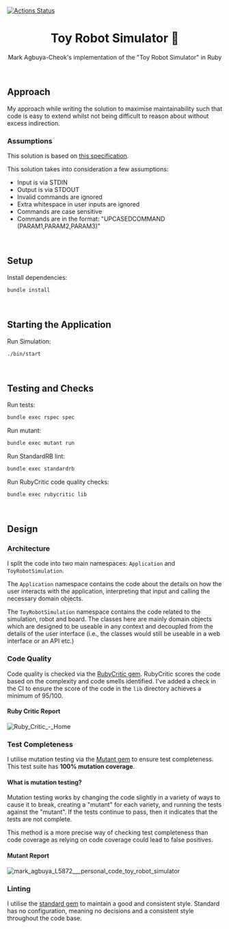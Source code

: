 [![Actions Status](https://github.com/markadrianagbuya/toy_robot_simulator/workflows/Tests%20and%20Code%20Quality%20Checks/badge.svg)](https://github.com/markadrianagbuya/toy_robot_simulator/actions)

<div align="center">
  <h1 align="center">Toy Robot Simulator 🤖</h1>

  <p align="center">
    Mark Agbuya-Cheok's implementation of the "Toy Robot Simulator" in Ruby
  </p>
  </br>
</div>

## Approach
My approach while writing the solution to maximise maintainability such that code is easy to extend whilst not being difficult to reason about without excess indirection.

### Assumptions
This solution is based on [this specification](toy_robot_simulator_specification.md).

This solution takes into consideration a few assumptions:
* Input is via STDIN
* Output is via STDOUT
* Invalid commands are ignored
* Extra whitespace in user inputs are ignored
* Commands are case sensitive
* Commands are in the format: "UPCASEDCOMMAND (PARAM1,PARAM2,PARAM3)"

</br>

## Setup

Install dependencies:
```sh
bundle install
```

</br>

## Starting the Application

Run Simulation:
```sh
./bin/start
```
</br>

## Testing and Checks

Run tests:
```sh
bundle exec rspec spec
```

Run mutant:
```sh
bundle exec mutant run
```

Run StandardRB lint:
```sh
bundle exec standardrb
```

Run RubyCritic code quality checks:
```sh
bundle exec rubycritic lib
```

</br>

## Design

### Architecture

I split the code into two main namespaces: `Application` and `ToyRobotSimulation`.

The `Application` namespace contains the code about the details on how the user interacts with the application, interpreting that input and calling the necessary domain objects.

The `ToyRobotSimulation` namespace contains the code related to the simulation, robot and board. The classes here are mainly domain objects which are designed to be useable in any context and decoupled from the details of the user interface (i.e., the classes would still be useable in a web interface or an API etc.)

### Code Quality

Code quality is checked via the [RubyCritic gem](https://github.com/whitesmith/rubycritic). RubyCritic scores the code based on the complexity and code smells identified. I've added a check in the CI to ensure the score of the code in the `lib` directory achieves a minimum of 95/100.

#### Ruby Critic Report
![Ruby_Critic_-_Home](https://user-images.githubusercontent.com/4326858/162623462-c2b5966b-af37-4ecc-977f-461bf352ff43.png)

### Test Completeness

I utilise mutation testing via the [Mutant gem](https://github.com/mbj/mutant) to ensure test completeness. This test suite has **100% mutation coverage**.

#### What is mutation testing?

Mutation testing works by changing the code slightly in a variety of ways to cause it to break, creating a "mutant" for each variety, and running the tests against the "mutant". If the tests continue to pass, then it indicates that the tests are not complete.

This method is a more precise way of checking test completeness than code coverage as relying on code coverage could lead to false positives.

#### Mutant Report

![mark_agbuya_L5872___personal_code_toy_robot_simulator](https://user-images.githubusercontent.com/4326858/162624392-32d88d67-2c84-4c68-a77f-662395c583d6.png)


### Linting

I utilise the [standard gem](https://github.com/testdouble/standard) to maintain a good and consistent style. Standard has no configuration, meaning no decisions and a consistent style throughout the code base.
